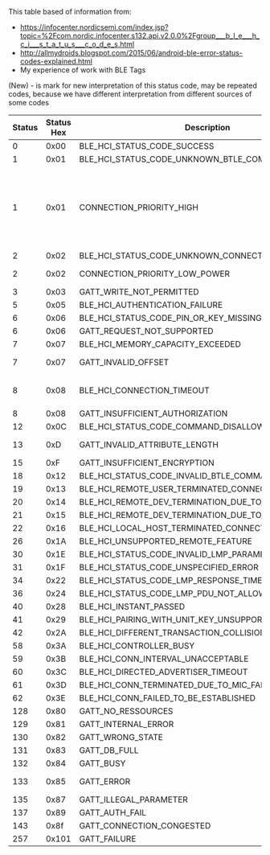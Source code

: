 
This table based of information from:
* https://infocenter.nordicsemi.com/index.jsp?topic=%2Fcom.nordic.infocenter.s132.api.v2.0.0%2Fgroup___b_l_e___h_c_i___s_t_a_t_u_s___c_o_d_e_s.html
* http://allmydroids.blogspot.com/2015/06/android-ble-error-status-codes-explained.html
* My experience of work with BLE Tags

(New) - is mark for new interpretation of this status code, may be repeated codes, because we have different interpretation from different sources of some codes

Status|	Status Hex	|Description|	Explanation
---|-------|-----------------------------------------------------|---------
0	|0x00	|BLE_HCI_STATUS_CODE_SUCCESS	                     |Everything ok!:)
1	|0x01	|BLE_HCI_STATUS_CODE_UNKNOWN_BTLE_COMMAND	         |              
1	|0x01	|CONNECTION_PRIORITY_HIGH               	         |(New)Connection parameter update - Request a high priority, low latency connection. An application should only request high priority connection parameters to transfer large amounts of data over LE quickly. Once the transfer is complete, the application should request BluetoothGatt#CONNECTION_PRIORITY_BALANCED connection parameters to reduce energy use.                            
2	|0x02	|BLE_HCI_STATUS_CODE_UNKNOWN_CONNECTION_IDENTIFIER	 |              
2	|0x02	|CONNECTION_PRIORITY_LOW_POWER                   	 |(New)Connection parameter update - Request low power, reduced data rate connection parameters.       
3	|0x03	|GATT_WRITE_NOT_PERMITTED                        	 |GATT write operation is not permitted              
5	|0x05	|BLE_HCI_AUTHENTICATION_FAILURE	                     |Insufficient authentication for a given operation            
6	|0x06	|BLE_HCI_STATUS_CODE_PIN_OR_KEY_MISSING	             |        
6	|0x06	|GATT_REQUEST_NOT_SUPPORTED         	             |The given request is not supported             
7	|0x07	|BLE_HCI_MEMORY_CAPACITY_EXCEEDED	                 |        
7	|0x07	|GATT_INVALID_OFFSET            	                 |A read or write operation was requested with an invalid offset           
8	|0x08	|BLE_HCI_CONNECTION_TIMEOUT                          |Could not establish a connection in specified period. Maybe device is currently connected to something else?
8	|0x08	|GATT_INSUFFICIENT_AUTHORIZATION                     |Insufficient authorization for a given operation
12	|0x0C	|BLE_HCI_STATUS_CODE_COMMAND_DISALLOWED	             |
13	|0xD	|GATT_INVALID_ATTRIBUTE_LENGTH       	             |A write operation exceeds the maximum length of the attribute
15	|0xF	|GATT_INSUFFICIENT_ENCRYPTION       	             |Insufficient encryption for a given operation 
18	|0x12	|BLE_HCI_STATUS_CODE_INVALID_BTLE_COMMAND_PARAMETERS |
19	|0x13	|BLE_HCI_REMOTE_USER_TERMINATED_CONNECTION           |Remote device has forced a disconnect.
20	|0x14	|BLE_HCI_REMOTE_DEV_TERMINATION_DUE_TO_LOW_RESOURCES |                                                           
21	|0x15	|BLE_HCI_REMOTE_DEV_TERMINATION_DUE_TO_POWER_OFF	 |                                                       
22	|0x16	|BLE_HCI_LOCAL_HOST_TERMINATED_CONNECTION	         |                                               
26	|0x1A	|BLE_HCI_UNSUPPORTED_REMOTE_FEATURE	                 |                                       
30	|0x1E	|BLE_HCI_STATUS_CODE_INVALID_LMP_PARAMETERS	         |                                               
31	|0x1F	|BLE_HCI_STATUS_CODE_UNSPECIFIED_ERROR	             |                                           
34	|0x22	|BLE_HCI_STATUS_CODE_LMP_RESPONSE_TIMEOUT	         |                                               
36	|0x24	|BLE_HCI_STATUS_CODE_LMP_PDU_NOT_ALLOWED	         |                                               
40	|0x28	|BLE_HCI_INSTANT_PASSED	                             |                           
41	|0x29	|BLE_HCI_PAIRING_WITH_UNIT_KEY_UNSUPPORTED	         |                                               
42	|0x2A	|BLE_HCI_DIFFERENT_TRANSACTION_COLLISION	         |                                               
58	|0x3A	|BLE_HCI_CONTROLLER_BUSY	                         |                               
59	|0x3B	|BLE_HCI_CONN_INTERVAL_UNACCEPTABLE	                 |                                       
60	|0x3C	|BLE_HCI_DIRECTED_ADVERTISER_TIMEOUT	             |                                           
61	|0x3D	|BLE_HCI_CONN_TERMINATED_DUE_TO_MIC_FAILURE	         |                                               
62	|0x3E	|BLE_HCI_CONN_FAILED_TO_BE_ESTABLISHED	             |                                           
128	|0x80	|GATT_NO_RESSOURCES	                                 |                       
129	|0x81	|GATT_INTERNAL_ERROR	                             |                           
130	|0x82	|GATT_WRONG_STATE	                                 |                       
131	|0x83	|GATT_DB_FULL	                                     |                   
132	|0x84	|GATT_BUSY	                                         |               
133	|0x85	|GATT_ERROR	                                         |Can be anything, from device not in Range to a random error.
135	|0x87	|GATT_ILLEGAL_PARAMETER	                             |
137	|0x89	|GATT_AUTH_FAIL                                      |A GATT operation failed, errors other than the above
143	|0x8f	|GATT_CONNECTION_CONGESTED                           |A remote device connection is congested.
257 |0x101  |GATT_FAILURE                                        |